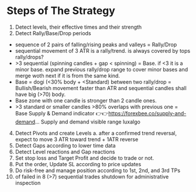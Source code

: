 # Steps of The Strategy

1. Detect levels, their effective times and their strength
2. Detect Rally/Base/Drop periods

- sequence of 2 pairs of falling/rising peaks and valleys = Rally/Drop
- sequential movement of 3 ATR is a rally/trend. is always covered by tops rally/drops?
- \>3 sequential (spinning candles + gap \< spinning) = Base. if \<3 it is a minor base. expand previous rally/drop range to cover minor bases and merge woth next if it is from the same kind.
- Base = dogi (\<30% body + <Standard) between two rally/drop = Bullish/Bearish movement faster than ATR and sequential candles shall have big (>70) body.
- Base zone with one candle is stronger than 2 candle ones.
- \>3 standard or smaller candles >80% overlaps with previous one = Base
Supply & Demand indicator
👉👉https://forexbee.co/supply-and-demand...
Supply and demand visible range luxalgo
4. Detect Pivots and create Levels
   a. after a confirmed trend reversal, expect to move 3 ATR toward trend + 1ATR reverse
6. Detect Gaps according to lower time data
7. Detect Level reactions and Gap reactions
8. Set stop loss and Target Profit and decide to trade or not.
9. Put the order, Update SL according to price updates
10. Do risk-free and manage position according to 1st, 2nd, and 3rd TPs
11. of failed in 8 (>7) sequential trades shutdown for administrative inspection
